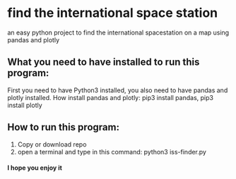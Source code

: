 # find the international space station
an easy python project to find the international spacestation on a map using pandas and plotly

## What you need to have installed to run this program:
First you need to have Python3 installed, you also need to have pandas and plotly installed.
How install pandas and plotly: pip3 install pandas, pip3 install plotly

## How to run this program:
1. Copy or download repo
2. open a terminal and type in this command: python3 iss-finder.py
    

#### I hope you enjoy it
